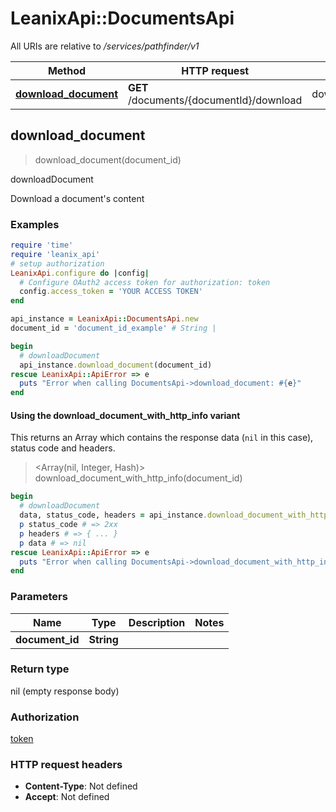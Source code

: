 # LeanixApi::DocumentsApi

All URIs are relative to */services/pathfinder/v1*

| Method | HTTP request | Description |
| ------ | ------------ | ----------- |
| [**download_document**](DocumentsApi.md#download_document) | **GET** /documents/{documentId}/download | downloadDocument |


## download_document

> download_document(document_id)

downloadDocument

Download a document's content

### Examples

```ruby
require 'time'
require 'leanix_api'
# setup authorization
LeanixApi.configure do |config|
  # Configure OAuth2 access token for authorization: token
  config.access_token = 'YOUR ACCESS TOKEN'
end

api_instance = LeanixApi::DocumentsApi.new
document_id = 'document_id_example' # String | 

begin
  # downloadDocument
  api_instance.download_document(document_id)
rescue LeanixApi::ApiError => e
  puts "Error when calling DocumentsApi->download_document: #{e}"
end
```

#### Using the download_document_with_http_info variant

This returns an Array which contains the response data (`nil` in this case), status code and headers.

> <Array(nil, Integer, Hash)> download_document_with_http_info(document_id)

```ruby
begin
  # downloadDocument
  data, status_code, headers = api_instance.download_document_with_http_info(document_id)
  p status_code # => 2xx
  p headers # => { ... }
  p data # => nil
rescue LeanixApi::ApiError => e
  puts "Error when calling DocumentsApi->download_document_with_http_info: #{e}"
end
```

### Parameters

| Name | Type | Description | Notes |
| ---- | ---- | ----------- | ----- |
| **document_id** | **String** |  |  |

### Return type

nil (empty response body)

### Authorization

[token](../README.md#token)

### HTTP request headers

- **Content-Type**: Not defined
- **Accept**: Not defined


